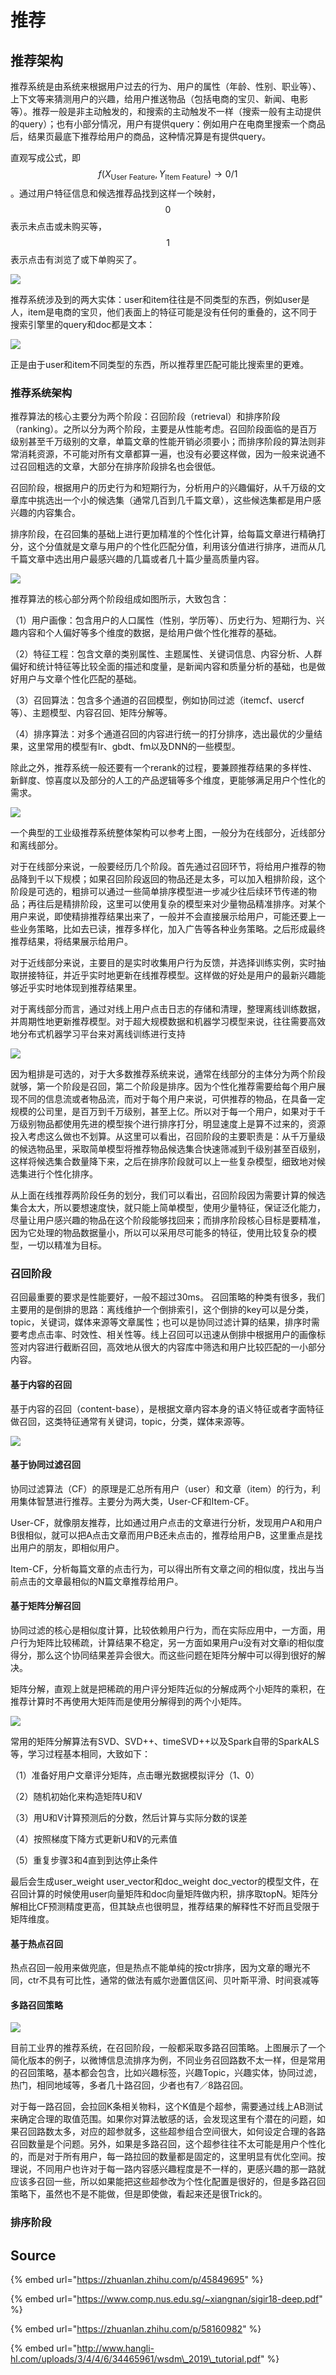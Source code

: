 # 推荐

## 推荐架构

推荐系统是由系统来根据用户过去的行为、用户的属性（年龄、性别、职业等）、上下文等来猜测用户的兴趣，给用户推送物品（包括电商的宝贝、新闻、电影等）。推荐一般是非主动触发的，和搜索的主动触发不一样（搜索一般有主动提供的query）；也有小部分情况，用户有提供query：例如用户在电商里搜索一个商品后，结果页最底下推荐给用户的商品，这种情况算是有提供query。

直观写成公式，即 $$f(X_{\text{User Feature}},Y_{\text{Item Feature}})\to 0/1$$ 。通过用户特征信息和候选推荐品找到这样一个映射， $$0$$ 表示未点击或未购买等， $$1$$ 表示点击有浏览了或下单购买了。

![](../../../.gitbook/assets/640.jpeg)

推荐系统涉及到的两大实体：user和item往往是不同类型的东西，例如user是人，item是电商的宝贝，他们表面上的特征可能是没有任何的重叠的，这不同于搜索引擎里的query和doc都是文本：

![](../../../.gitbook/assets/640.jpg)

正是由于user和item不同类型的东西，所以推荐里匹配可能比搜索里的更难。

### 推荐系统架构

推荐算法的核心主要分为两个阶段：召回阶段（retrieval）和排序阶段（ranking）。之所以分为两个阶段，主要是从性能考虑。召回阶段面临的是百万级别甚至千万级别的文章，单篇文章的性能开销必须要小；而排序阶段的算法则非常消耗资源，不可能对所有文章都算一遍，也没有必要这样做，因为一般来说通不过召回粗选的文章，大部分在排序阶段排名也会很低。

召回阶段，根据用户的历史行为和短期行为，分析用户的兴趣偏好，从千万级的文章库中挑选出一个小的候选集（通常几百到几千篇文章），这些候选集都是用户感兴趣的内容集合。

排序阶段，在召回集的基础上进行更加精准的个性化计算，给每篇文章进行精确打分，这个分值就是文章与用户的个性化匹配分值，利用该分值进行排序，进而从几千篇文章中选出用户最感兴趣的几篇或者几十篇少量高质量内容。

![](../../../.gitbook/assets/recommend.jpg)

推荐算法的核心部分两个阶段组成如图所示，大致包含： 

（1）用户画像：包含用户的人口属性（性别，学历等）、历史行为、短期行为、兴趣内容和个人偏好等多个维度的数据，是给用户做个性化推荐的基础。

（2）特征工程：包含文章的类别属性、主题属性、关键词信息、内容分析、人群偏好和统计特征等比较全面的描述和度量，是新闻内容和质量分析的基础，也是做好用户与文章个性化匹配的基础。

（3）召回算法：包含多个通道的召回模型，例如协同过滤（itemcf、usercf等）、主题模型、内容召回、矩阵分解等。

（4）排序算法：对多个通道召回的内容进行统一的打分排序，选出最优的少量结果，这里常用的模型有lr、gbdt、fm以及DNN的一些模型。

除此之外，推荐系统一般还要有一个rerank的过程，要兼顾推荐结果的多样性、新鲜度、惊喜度以及部分的人工的产品逻辑等多个维度，更能够满足用户个性化的需求。

![](../../../.gitbook/assets/v2-979ee06266d5d9b21664219d37a4f164_r.jpg)

一个典型的工业级推荐系统整体架构可以参考上图，一般分为在线部分，近线部分和离线部分。

对于在线部分来说，一般要经历几个阶段。首先通过召回环节，将给用户推荐的物品降到千以下规模；如果召回阶段返回的物品还是太多，可以加入粗排阶段，这个阶段是可选的，粗排可以通过一些简单排序模型进一步减少往后续环节传递的物品；再往后是精排阶段，这里可以使用复杂的模型来对少量物品精准排序。对某个用户来说，即使精排推荐结果出来了，一般并不会直接展示给用户，可能还要上一些业务策略，比如去已读，推荐多样化，加入广告等各种业务策略。之后形成最终推荐结果，将结果展示给用户。

对于近线部分来说，主要目的是实时收集用户行为反馈，并选择训练实例，实时抽取拼接特征，并近乎实时地更新在线推荐模型。这样做的好处是用户的最新兴趣能够近乎实时地体现到推荐结果里。

对于离线部分而言，通过对线上用户点击日志的存储和清理，整理离线训练数据，并周期性地更新推荐模型。对于超大规模数据和机器学习模型来说，往往需要高效地分布式机器学习平台来对离线训练进行支持

![](../../../.gitbook/assets/v2-cf5154bab9edd7e83ca9976789a6c423_hd.jpg)

因为粗排是可选的，对于大多数推荐系统来说，通常在线部分的主体分为两个阶段就够，第一个阶段是召回，第二个阶段是排序。因为个性化推荐需要给每个用户展现不同的信息流或者物品流，而对于每个用户来说，可供推荐的物品，在具备一定规模的公司里，是百万到千万级别，甚至上亿。所以对于每一个用户，如果对于千万级别物品都使用先进的模型挨个进行排序打分，明显速度上是算不过来的，资源投入考虑这么做也不划算。从这里可以看出，召回阶段的主要职责是：从千万量级的候选物品里，采取简单模型将推荐物品候选集合快速筛减到千级别甚至百级别，这样将候选集合数量降下来，之后在排序阶段就可以上一些复杂模型，细致地对候选集进行个性化排序。

从上面在线推荐两阶段任务的划分，我们可以看出，召回阶段因为需要计算的候选集合太大，所以要想速度快，就只能上简单模型，使用少量特征，保证泛化能力，尽量让用户感兴趣的物品在这个阶段能够找回来；而排序阶段核心目标是要精准，因为它处理的物品数据量小，所以可以采用尽可能多的特征，使用比较复杂的模型，一切以精准为目标。

### 召回阶段

召回最重要的要求是性能要好，一般不超过30ms。 召回策略的种类有很多，我们主要用的是倒排的思路：离线维护一个倒排索引，这个倒排的key可以是分类，topic，关键词，媒体来源等文章属性；也可以是协同过滤计算的结果，排序时需要考虑点击率、时效性、相关性等。线上召回可以迅速从倒排中根据用户的画像标签对内容进行截断召回，高效地从很大的内容库中筛选和用户比较匹配的一小部分内容。

#### 基于内容的召回

基于内容的召回（content-base），是根据文章内容本身的语义特征或者字面特征做召回，这类特征通常有关键词，topic，分类，媒体来源等。

![](../../../.gitbook/assets/ji-yu-nei-rong.jpg)

#### 基于协同过滤召回

协同过滤算法（CF）的原理是汇总所有用户（user）和文章（item）的行为，利用集体智慧进行推荐。主要分为两大类，User-CF和Item-CF。

User-CF，就像朋友推荐，比如通过用户点击的文章进行分析，发现用户A和用户B很相似，就可以把A点击文章而用户B还未点击的，推荐给用户B，这里重点是找出用户的朋友，即相似用户。

Item-CF，分析每篇文章的点击行为，可以得出所有文章之间的相似度，找出与当前点击的文章最相似的N篇文章推荐给用户。

#### 基于矩阵分解召回

协同过滤的核心是相似度计算，比较依赖用户行为，而在实际应用中，一方面，用户行为矩阵比较稀疏，计算结果不稳定，另一方面如果用户u没有对文章i的相似度得分，那么这个协同结果差异会很大。而这些问题在矩阵分解中可以得到很好的解决。

矩阵分解，直观上就是把稀疏的用户评分矩阵近似的分解成两个小矩阵的乘积，在推荐计算时不再使用大矩阵而是使用分解得到的两个小矩阵。

![](../../../.gitbook/assets/ju-zhen-fen-jie.png)

常用的矩阵分解算法有SVD、SVD++、timeSVD++以及Spark自带的SparkALS等，学习过程基本相同，大致如下： 

（1）准备好用户文章评分矩阵，点击曝光数据模拟评分（1、0） 

（2）随机初始化来构造矩阵U和V 

（3）用U和V计算预测后的分数，然后计算与实际分数的误差 

（4）按照梯度下降方式更新U和V的元素值 

（5）重复步骤3和4直到到达停止条件

最后会生成user\_weight user\_vector和doc\_weight doc\_vector的模型文件，在召回计算的时候使用user向量矩阵和doc向量矩阵做内积，排序取topN。矩阵分解相比CF预测精度更高，但其缺点也很明显，推荐结果的解释性不好而且受限于矩阵维度。

#### 基于热点召回

热点召回一般用来做兜底，但是热点不能单纯的按ctr排序，因为文章的曝光不同，ctr不具有可比性，通常的做法有威尔逊置信区间、贝叶斯平滑、时间衰减等

#### 多路召回策略

![](../../../.gitbook/assets/v2-4a73106e581ad1d547343197752e028d_hd.jpg)

目前工业界的推荐系统，在召回阶段，一般都采取多路召回策略。上图展示了一个简化版本的例子，以微博信息流排序为例，不同业务召回路数不太一样，但是常用的召回策略，基本都会包含，比如兴趣标签，兴趣Topic，兴趣实体，协同过滤，热门，相同地域等，多者几十路召回，少者也有7／8路召回。

对于每一路召回，会拉回K条相关物料，这个K值是个超参，需要通过线上AB测试来确定合理的取值范围。如果你对算法敏感的话，会发现这里有个潜在的问题，如果召回路数太多，对应的超参就多，这些超参组合空间很大，如何设定合理的各路召回数量是个问题。另外，如果是多路召回，这个超参往往不太可能是用户个性化的，而是对于所有用户，每一路拉回的数量都是固定的，这里明显有优化空间。按理说，不同用户也许对于每一路内容感兴趣程度是不一样的，更感兴趣的那一路就应该多召回一些，所以如果能把这些超参改为个性化配置是很好的，但是多路召回策略下，虽然也不是不能做，但是即使做，看起来还是很Trick的。

### 排序阶段

## Source

{% embed url="https://zhuanlan.zhihu.com/p/45849695" %}

{% embed url="https://www.comp.nus.edu.sg/~xiangnan/sigir18-deep.pdf" %}

{% embed url="https://zhuanlan.zhihu.com/p/58160982" %}

{% embed url="http://www.hangli-hl.com/uploads/3/4/4/6/34465961/wsdm\_2019\_tutorial.pdf" %}


